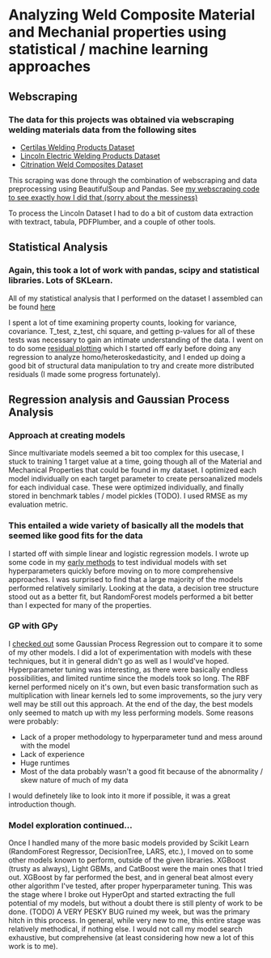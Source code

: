 # Analyzing Weld Composite Material and Mechanial properties using statistical / machine learning approaches

## Webscraping



### The data for this projects was obtained via webscraping welding materials data from the following sites

- [Certilas Welding Products Dataset](https://certilas.nl/en/catalogue)
- [Lincoln Electric Welding Products Dataset](https://www.lincolnelectric.com/en-us/consumables/Pages/consumables.aspx)
- [Citrination Weld Composites Dataset](https://citrination.com/datasets/114194/show_search?searchMatchOption=fuzzyMatch)

This scraping was done through the combination of webscraping and data preprocessing using BeautifulSoup and Pandas. See [my webscraping code to see exactly how I did that (sorry about the messiness)](https://github.com/PrasannS/WeldingAnalysis/blob/master/notebooks/webscraper.ipynb)

To process the Lincoln Dataset I had to do a bit of custom data extraction with textract, tabula, PDFPlumber, and a couple of other tools.

## Statistical Analysis



### Again, this took a lot of work with pandas, scipy and statistical libraries. Lots of SKLearn.

All of my statistical analysis that I performed on the dataset I assembled can be found [here](https://github.com/PrasannS/WeldingAnalysis/blob/master/notebooks/stat_analysis.ipynb)

I spent a lot of time examining property counts, looking for variance, covariance. T_test, z_test, chi square, and getting p-values for all of these tests was necessary to gain an intimate understanding of the data. I went on to do some [residual plotting](https://github.com/PrasannS/WeldingAnalysis/blob/master/notebooks/regression_analysis.ipynb) which I started off early before doing any regression to analyze homo/heteroskedasticity, and I ended up doing a good bit of structural data manipulation to try and create more distributed residuals (I made some progress fortunately). 

## Regression analysis and Gaussian Process Analysis


### Approach at creating models

Since multivariate models seemed a bit too complex for this usecase, I stuck to training 1 target value at a time, going though all of the Material and Mechanical Properties that could be found in my dataset. I optimized each model individually on each target parameter to create persoanalized models for each individual case. These were optimized individually, and finally stored in benchmark tables / model pickles (TODO). I used RMSE as my evaluation metric.  

### This entailed a wide variety of basically all the models that seemed like good fits for the data

I started off with simple linear and logistic regression models. I wrote up some code in my [early methods](https://github.com/PrasannS/WeldingAnalysis/blob/master/notebooks/regression_analysis.ipynb) to test individual models with set hyperparameters quickly before moving on to more comprehensive approaches. I was surprised to find that a large majority of the models performed relatively similarly. Looking at the data, a decision tree structure stood out as a better fit, but RandomForest models performed a bit better than I expected for many of the properties. 

### GP with GPy

I [checked out](https://github.com/PrasannS/WeldingAnalysis/blob/master/notebooks/gaussian_analysis.ipynb) some Gaussian Process Regression out to compare it to some of my other models. I did a lot of experimentation with models with these techniques, but it in general didn't go as well as I would've hoped. Hyperparameter tuning was interesting, as there were basically endless possibilities, and limited runtime since the models took so long. The RBF kernel performed nicely on it's own, but even basic transformation such as multiplication with linear kernels led to some improvements, so the jury very well may be still out this approach. At the end of the day, the best models only seemed to match up with my less performing models. Some reasons were probably: 
- Lack of a proper methodology to hyperparameter tund and mess around with the model
- Lack of experience
- Huge runtimes
- Most of the data probably wasn't a good fit because of the abnormality / skew nature of much of my data

I would definetely like to look into it more if possible, it was a great introduction though. 

### Model exploration continued...

Once I handled many of the more basic models provided by Scikit Learn (RandomForest Regressor, DecisionTree, LARS, etc.), I moved on to some other models known to perform, outside of the given libraries. XGBoost (trusty as always), Light GBMs, and CatBoost were the main ones that I tried out. XGBoost by far performed the best, and in general beat almost every other algorithm I've tested, after proper hyperparameter tuning. This was the stage where I broke out HyperOpt and started extracting the full potential of my models, but without a doubt there is still plenty of work to be done. (TODO) A VERY PESKY BUG ruined my week, but was the primary hitch in this process. In general, while very new to me, this entire stage was relatively methodical, if nothing else. I would not call my model search exhaustive, but comprehensive (at least considering how new a lot of this work is to me).


